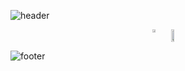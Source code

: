 ![header](https://capsule-render.vercel.app/api?type=waving&color=gradient&customColorList=9,16,13&section=header&text=Shaveen%20Balasooriya&desc=Software%20Engineer%20|%20System%20Architect%20|%20Solution%20Architect%20|%20%20Cybersecurity%20Enthusiast&descSize=15&descAlignY=94&animation=fadeIn&width=100%)

<div style="display: flex; flex-wrap: wrap; gap: 10px; justify-content: center;">
  <a href="https://github.com/Shaveen-Balasooriya">
    <img width="49%" src="https://github-readme-stats.vercel.app/api?username=Shaveen-Balasooriya&show=prs_merged,prs_merged_percentage&show_icons=true&theme=ayu-mirage&hide_border=true&custom_title=My%20GitHub%20Stats" />
  </a>
  <a href="https://github.com/Shaveen-Balasooriya">
    <img width="49%" height="100%" src="https://github-readme-stats.vercel.app/api/top-langs/?username=Shaveen-Balasooriya&size_weight=0.5&count_weight=0.5&layout=compact&theme=ayu-mirage&hide_border=true" />
  </a>
</div>

![footer](https://capsule-render.vercel.app/api?type=waving&color=gradient&customColorList=9,16,13&section=footer)
